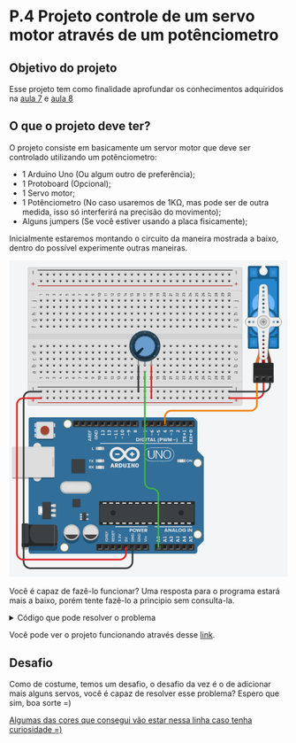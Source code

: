 # P.4 Projeto controle de um servo motor através de um potênciometro

## Objetivo do projeto

Esse projeto tem como finalidade aprofundar os conhecimentos adquiridos na [aula 7](/src/4-Modulo-basico/7-Potenciometro.md) e [aula 8](/src/4-Modulo-basico/8-Servo-motor.md) 

## O que o projeto deve ter?

O projeto consiste em basicamente um servor motor que deve ser controlado utilizando um potênciometro:
<p></p>

- 1 Arduino Uno (Ou algum outro de preferência);
- 1 Protoboard (Opcional);
- 1 Servo motor;
- 1 Potênciometro (No caso usaremos de 1KΩ, mas pode ser de outra medida, isso só interferirá na precisão do movimento);
- Alguns jumpers (Se você estiver usando a placa fisicamente);
<p></p>

Inicialmente estaremos montando o circuito da maneira mostrada a baixo, dentro do possível experimente outras maneiras.

<p align="center">
    <img src="../imgs/Projetos/4-Servo/Esquema.png" alt="Esquema de ligação">
</p>

Você é capaz de fazê-lo funcionar? Uma resposta para o programa estará mais a baixo, porém tente fazê-lo a principio sem consulta-la.

<details>
    <summary>Código que pode resolver o problema</summary>

```C++
//Inclui a biblioteca com funções para o servo
#include <Servo.h>

//Instância um objeto do tipo Servo
Servo servoMotorObj; 

//Define qual pino faz a leitura do potenciômetro
#define _PIN_POTENCIOMETRO_ 0

//Define qual o pino controla o servo
#define _PIN_SERVO_ 4

void setup()
{
  	//Seta o pino do servo ao objeto de tipo servo
  	servoMotorObj.attach(_PIN_SERVO_);
}

//Definido uma variavel para a leitura do potenciômetro
int leituraPotenciometro;

void loop()
{  	
	//Inicio
  	//Faz a leitura do valor do potenciômetro e armazena o valor
	leituraPotenciometro = analogRead(_PIN_POTENCIOMETRO_);
  	//Pega o valor da leitura e faz uma regra de 3 com o valor de 180
  	//180 seria relacionado ao grau maximo que o servomecanismo suporta
	leituraPotenciometro = map(leituraPotenciometro, 0, 1023, 0, 180);
  	//Define no objeto a angulação
	servoMotorObj.write(leituraPotenciometro);
  	//Pausa o programa por 10 milésimos de segundo
	delay(10);
  
  	//Volta para o inicio
}
```
</details>
<p></p>

Você pode ver o projeto funcionando através desse [link](https://www.tinkercad.com/things/eq0WrMoQxxx).
<p></p>

## Desafio

Como de costume, temos um desafio, o desafio da vez é o de adicionar mais alguns servos, você é capaz de resolver esse problema? Espero que sim, boa sorte =)
<p></p>

[Algumas das cores que consegui vão estar nessa linha caso tenha curiosidade =)](https://www.tinkercad.com/things/k7Dux258KN1)